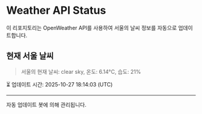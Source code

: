 
# Weather API Status

이 리포지토리는 OpenWeather API를 사용하여 서울의 날씨 정보를 자동으로 업데이트합니다.

## 현재 서울 날씨
> 서울의 현재 날씨: clear sky, 온도: 6.14°C, 습도: 21%

⏳ 업데이트 시간: 2025-10-27 18:14:03 (UTC)

---
자동 업데이트 봇에 의해 관리됩니다.
